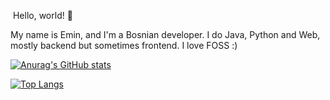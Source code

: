 &nbsp;Hello, world! 👋

My name is Emin, and I'm a Bosnian developer. I do Java, Python and Web, mostly backend but sometimes frontend. I love FOSS :)

[![Anurag's GitHub stats](https://github-readme-stats.vercel.app/api?username=12emin34&theme=dark&show_icons=true)](https://github.com/anuraghazra/github-readme-stats)

[![Top Langs](https://github-readme-stats.vercel.app/api/top-langs/?username=12emin34&layout=compact)](https://github.com/anuraghazra/github-readme-stats)

